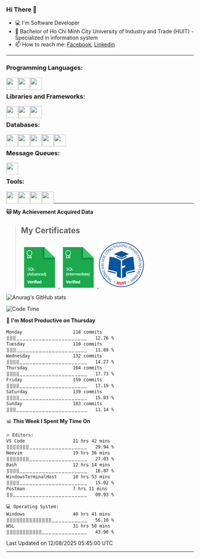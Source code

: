 <!--### <p>Hi There ! <img src="https://media.giphy.com/media/hvRJCLFzcasrR4ia7z/giphy.gif" width="25"></p>-->
<!-- [![Typing SVG](https://readme-typing-svg.herokuapp.com/?font=Roboto&color=016EEA&size=60&center=true&vCenter=true&width=900&height=100&lines=Hi+there!+%F0%9F%91%8B;I'm+Nguyễn+Hữu+Đại;I'm+a+Backend+Engineer.;Nice+to+Meet+You+!!!...)](https://github.com/dainguyen1809) -->

### Hi There 👋

- 💻 I'm Software Developer 
- 🏫 Bachelor of Ho Chi Minh City University of Industry and Trade (HUIT) - Specialized in information system
- 📫 How to reach me: [Facebook], [Linkedin]
---

### Programming Languages:
<img align='left' height="32" width="32" src="https://cdn.jsdelivr.net/npm/simple-icons@15.3.0/icons/php.svg" />
<img align='left' height="32" width="32" src="https://cdn.jsdelivr.net/npm/simple-icons@15.3.0/icons/javascript.svg" />
<img align='left' height="32" width="32" src="https://cdn.jsdelivr.net/npm/simple-icons@15.3.0/icons/typescript.svg" />

<br>

### Libraries and Frameworks:
<img align='left' height="32" width="32" src="https://cdn.jsdelivr.net/npm/simple-icons@13.17.0/icons/laravel.svg" />
<img align='left' height="32" width="32" src="https://cdn.jsdelivr.net/npm/simple-icons@13.17.0/icons/nodedotjs.svg" />
<!-- <img align='left' height="32" width="32" src="https://cdn.jsdelivr.net/npm/simple-icons@13.17.0/icons/dotnet.svg" /> -->
<!-- <img align='left' height="32" width="32" src="https://cdn.jsdelivr.net/npm/simple-icons@13.17.0/icons/react.svg" /> -->
<img align='left' height="32" width="32" src="https://cdn.jsdelivr.net/npm/simple-icons@13.17.0/icons/jquery.svg" />
<br>

### Databases:

<img align='left' height="32" width="32" src="https://cdn.jsdelivr.net/npm/simple-icons@13.17.0/icons/mysql.svg" />
<img align='left' height="32" width="32" src="https://cdn.jsdelivr.net/npm/simple-icons@13.17.0/icons/mongodb.svg" />
<img align='left' height="32" width="32" src="https://cdn.jsdelivr.net/npm/simple-icons@13.17.0/icons/postgresql.svg" />
<img align='left' height="32" width="32" src="https://cdn.jsdelivr.net/npm/simple-icons@13.17.0/icons/redis.svg" />
<img align='left' height="32" width="32" src="https://cdn.jsdelivr.net/npm/simple-icons@13.17.0/icons/elasticsearch.svg" />
<br>

### Message Queues:
<img align='left' height="32" width="32" src="https://cdn.jsdelivr.net/npm/simple-icons@13.17.0/icons/rabbitmq.svg" />
<br>

### Tools:
<img align='left' height="32" width="32" src="https://cdn.jsdelivr.net/npm/simple-icons@15.9.0/icons/neovim.svg" />
<img align='left' height="32" width="32" src="https://cdn.jsdelivr.net/npm/simple-icons@7.13.0/icons/visualstudiocode.svg" />
<img align='left' height="32" width="32" src="https://cdn.jsdelivr.net/npm/simple-icons@13.17.0/icons/postman.svg" />
 <img align='left' height="32" width="32" src="https://cdn.jsdelivr.net/npm/simple-icons@13.17.0/icons/docker.svg" /> 

<br>
<!--
### Github Stats
![Top Langs](https://github-readme-stats.vercel.app/api/top-langs/?username=dainguyen1809&theme=onedark&show&hide=html,scss,CSS,hack,vue,blade)
 >![Top Langs](https://github-readme-stats.vercel.app/api/top-langs/?username=dainguyen1809&hide_progress=true) -->

---
**🐱 My Achievement Acquired Data** 
>## My Certificates
>
><a href="Skills%20Certification/sql_advanced%20certificate.png">
>    <img src="Skills Certification/sql_advanced_skill.png" alt="sql advanced skill"/>
></a>
><a href="Skills%20Certification/sql_intermediate certificate.png">
>    <img src="Skills Certification/sql_intermediate_skill.png" alt="sql intermediate skill"/>
></a>
><a href="Skills%20Certification/huit_certificate certificate.jpg">
>    <img src="Skills Certification/huit_certificate_skill.png" alt="huit certificate skill"/>
></a>

![Anurag's GitHub stats](https://github-readme-stats.vercel.app/api?username=dainguyen1809&show_icons=true&theme=transparent&hide=contribs,stars)
<!--
---

| Projects | Coding Time |
| ------ | ------ |
| [![Readme Card](https://github-readme-stats.vercel.app/api/pin/?username=dainguyen1809&repo=ecommerce_laravel)](https://github.com/dainguyen1809/ecommerce_laravel) | [![wakatime](https://wakatime.com/badge/user/837e5b37-e1f2-4100-8f8f-81c9100a52aa/project/b6b7bb99-34e3-460a-b91c-f1137b0ff2ca.svg)](https://wakatime.com/badge/user/837e5b37-e1f2-4100-8f8f-81c9100a52aa/project/b6b7bb99-34e3-460a-b91c-f1137b0ff2ca) |
-->
<!--START_SECTION:waka-->
![Code Time](http://img.shields.io/badge/Code%20Time-5%2C553%20hrs%2041%20mins-blue)

📅 **I'm Most Productive on Thursday** 

```text
Monday                   118 commits         ⣿⣿⣿⣀⣀⣀⣀⣀⣀⣀⣀⣀⣀⣀⣀⣀⣀⣀⣀⣀⣀⣀⣀⣀⣀   12.76 % 
Tuesday                  110 commits         ⣿⣿⣿⣀⣀⣀⣀⣀⣀⣀⣀⣀⣀⣀⣀⣀⣀⣀⣀⣀⣀⣀⣀⣀⣀   11.89 % 
Wednesday                132 commits         ⣿⣿⣿⣿⣀⣀⣀⣀⣀⣀⣀⣀⣀⣀⣀⣀⣀⣀⣀⣀⣀⣀⣀⣀⣀   14.27 % 
Thursday                 164 commits         ⣿⣿⣿⣿⣀⣀⣀⣀⣀⣀⣀⣀⣀⣀⣀⣀⣀⣀⣀⣀⣀⣀⣀⣀⣀   17.73 % 
Friday                   159 commits         ⣿⣿⣿⣿⣀⣀⣀⣀⣀⣀⣀⣀⣀⣀⣀⣀⣀⣀⣀⣀⣀⣀⣀⣀⣀   17.19 % 
Saturday                 139 commits         ⣿⣿⣿⣿⣀⣀⣀⣀⣀⣀⣀⣀⣀⣀⣀⣀⣀⣀⣀⣀⣀⣀⣀⣀⣀   15.03 % 
Sunday                   103 commits         ⣿⣿⣿⣀⣀⣀⣀⣀⣀⣀⣀⣀⣀⣀⣀⣀⣀⣀⣀⣀⣀⣀⣀⣀⣀   11.14 % 
```


📊 **This Week I Spent My Time On** 

```text
🔥 Editors: 
VS Code                  21 hrs 42 mins      ⣿⣿⣿⣿⣿⣿⣿⣀⣀⣀⣀⣀⣀⣀⣀⣀⣀⣀⣀⣀⣀⣀⣀⣀⣀   29.94 % 
Neovim                   19 hrs 36 mins      ⣿⣿⣿⣿⣿⣿⣿⣀⣀⣀⣀⣀⣀⣀⣀⣀⣀⣀⣀⣀⣀⣀⣀⣀⣀   27.03 % 
Bash                     12 hrs 14 mins      ⣿⣿⣿⣿⣀⣀⣀⣀⣀⣀⣀⣀⣀⣀⣀⣀⣀⣀⣀⣀⣀⣀⣀⣀⣀   16.87 % 
WindowsTerminalHost      10 hrs 53 mins      ⣿⣿⣿⣿⣀⣀⣀⣀⣀⣀⣀⣀⣀⣀⣀⣀⣀⣀⣀⣀⣀⣀⣀⣀⣀   15.02 % 
Postman                  7 hrs 11 mins       ⣿⣿⣀⣀⣀⣀⣀⣀⣀⣀⣀⣀⣀⣀⣀⣀⣀⣀⣀⣀⣀⣀⣀⣀⣀   09.93 % 

💻 Operating System: 
Windows                  40 hrs 41 mins      ⣿⣿⣿⣿⣿⣿⣿⣿⣿⣿⣿⣿⣿⣿⣀⣀⣀⣀⣀⣀⣀⣀⣀⣀⣀   56.10 % 
WSL                      31 hrs 50 mins      ⣿⣿⣿⣿⣿⣿⣿⣿⣿⣿⣿⣀⣀⣀⣀⣀⣀⣀⣀⣀⣀⣀⣀⣀⣀   43.90 % 
```


 Last Updated on 12/08/2025 05:45:00 UTC
<!--END_SECTION:waka-->
---
[Instagram]: https://www.instagram.com/dainguyen.dhn/
[Facebook]: https://www.facebook.com/dainguyen.dhn/
[Linkedin]: https://www.linkedin.com/in/dainguyen1809/

